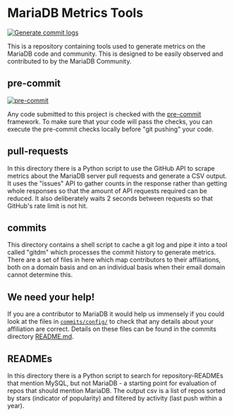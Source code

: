 # MariaDB Metrics Tools

[![Generate commit logs](https://github.com/MariaDB/metrics/actions/workflows/ci.yml/badge.svg)](https://github.com/MariaDB/metrics/actions/workflows/ci.yml)

This is a repository containing tools used to generate metrics on the MariaDB code and community. This is designed to be easily observed and contributed to by the MariaDB Community.

## pre-commit

[![pre-commit](https://github.com/MariaDB/metrics/actions/workflows/pre-commit.yml/badge.svg)](https://github.com/MariaDB/metrics/actions/workflows/pre-commit.yml)

Any code submitted to this project is checked with the [pre-commit](https://pre-commit.com/) framework. To make sure that your code will pass the checks, you can execute the pre-commit checks locally before "git pushing" your code.

## pull-requests

In this directory there is a Python script to use the GitHub API to scrape metrics about the MariaDB server pull requests and generate a CSV output. It uses the "issues" API to gather counts in the response rather than getting whole responses so that the amount of API requests required can be reduced. It also deliberately waits 2 seconds between requests so that GitHub's rate limit is not hit.

## commits

This directory contains a shell script to cache a git log and pipe it into a tool called "gitdm" which processes the commit history to generate metrics. There are a set of files in here which map contributors to their affiliations, both on a domain basis and on an individual basis when their email domain cannot determine this.

## We need your help!

If you are a contributor to MariaDB it would help us immensely if you could look at the files in [`commits/config/`](commits/config/) to check that any details about your affiliation are correct. Details on these files can be found in the commits directory [README.md](commits/README.md).

## READMEs

In this directory there is a Python script to search for repository-READMEs that mention MySQL, but not MariaDB - a starting point for evaluation of repos that should mention MariaDB. The output csv is a list of repos sorted by stars (indicator of popularity) and filtered by activity (last push within a year).
